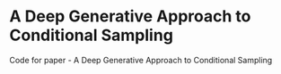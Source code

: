 # A Deep Generative Approach to Conditional Sampling
 Code for paper - A Deep Generative Approach to Conditional Sampling
